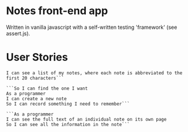 Notes front-end app
===================

Written in vanilla javascript with a self-written testing 'framework' (see assert.js).

User Stories
============

```As a programmer
I can see a list of my notes, where each note is abbreviated to the first 20 characters```

```So I can find the one I want
As a programmer
I can create a new note
So I can record something I need to remember```

```As a programmer
I can see the full text of an individual note on its own page
So I can see all the information in the note```
